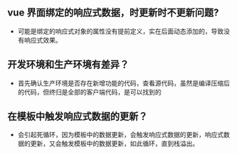 ## vue 界面绑定的响应式数据，时更新时不更新问题?

- 可能是绑定的响应式对象的属性没有提前定义，实在后面动态添加的，导致没有响应式效果。

## 开发环境和生产环境有差异？

- 首先确认生产环境是否存在新增功能的代码，查看源代码，虽然是编译压缩后的代码，但终归是全部的客户端代码，是可以找到的

## 在模板中触发响应式数据的更新？

- 会引起死循环，因为模板中的数据更新，会触发响应式数据的更新，响应式数据的更新，又会触发模板中的数据更新，如此循环，直到栈溢出。
